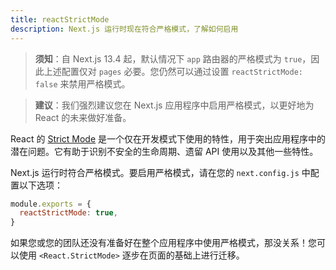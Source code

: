 ```yaml
---
title: reactStrictMode
description: Next.js 运行时现在符合严格模式，了解如何启用
---
```




> **须知**：自 Next.js 13.4 起，默认情况下 `app` 路由器的严格模式为 `true`，因此上述配置仅对 `pages` 必要。您仍然可以通过设置 `reactStrictMode: false` 来禁用严格模式。

> **建议**：我们强烈建议您在 Next.js 应用程序中启用严格模式，以更好地为 React 的未来做好准备。

React 的 [Strict Mode](https://react.dev/reference/react/StrictMode) 是一个仅在开发模式下使用的特性，用于突出应用程序中的潜在问题。它有助于识别不安全的生命周期、遗留 API 使用以及其他一些特性。

Next.js 运行时符合严格模式。要启用严格模式，请在您的 `next.config.js` 中配置以下选项：

```js filename="next.config.js"
module.exports = {
  reactStrictMode: true,
}
```

如果您或您的团队还没有准备好在整个应用程序中使用严格模式，那没关系！您可以使用 `<React.StrictMode>` 逐步在页面的基础上进行迁移。